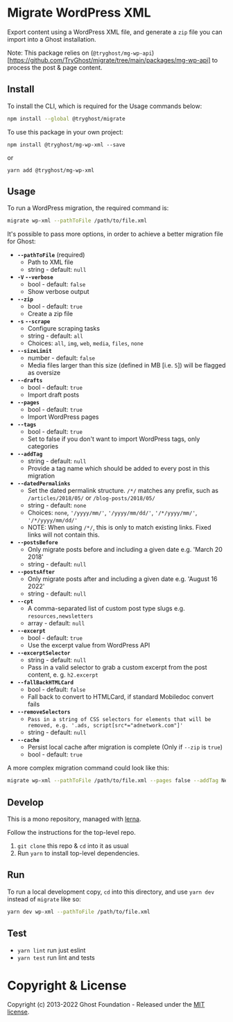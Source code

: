 # Migrate WordPress XML

Export content using a WordPress XML file, and generate a `zip` file you can import into a Ghost installation.

Note: This package relies on (`@tryghost/mg-wp-api`)[https://github.com/TryGhost/migrate/tree/main/packages/mg-wp-api] to process the post & page content.


## Install

To install the CLI, which is required for the Usage commands below:

```sh
npm install --global @tryghost/migrate
```

To use this package in your own project:

`npm install @tryghost/mg-wp-xml --save`

or

`yarn add @tryghost/mg-wp-xml`


## Usage

To run a WordPress migration, the required command is:

```sh
migrate wp-xml --pathToFile /path/to/file.xml
```

It's possible to pass more options, in order to achieve a better migration file for Ghost:

- **`--pathToFile`** (required)
    - Path to XML file
    - string - default: `null`
- **`-V` `--verbose`**
    - bool - default: `false`
    - Show verbose output
- **`--zip`**
    - bool - default: `true`
    - Create a zip file
- **`-s` `--scrape`** 
    - Configure scraping tasks
    - string - default: `all` 
    - Choices: `all`, `img`, `web`, `media`, `files`, `none`
- **`--sizeLimit`**
    - number - default: `false`
    - Media files larger than this size (defined in MB [i.e. `5`]) will be flagged as oversize
- **`--drafts`**
    - bool - default: `true`
    - Import draft posts
- **`--pages`**
    - bool - default: `true`
    - Import WordPress pages
- **`--tags`**
    - bool - default: `true`
    - Set to false if you don't want to import WordPress tags, only categories
- **`--addTag`**
    - string - default: `null`
    - Provide a tag name which should be added to every post in this migration
- **`--datedPermalinks`** 
    - Set the dated permalink structure. `/*/` matches any prefix, such as `/articles/2018/05/` or `/blog-posts/2018/05/`
    - string - default: `none` 
    - Choices: `none`, `'/yyyy/mm/'`, `'/yyyy/mm/dd/'`, `'/*/yyyy/mm/'`, `'/*/yyyy/mm/dd/'`
    - NOTE: When using `/*/`, this is only to match existing links. Fixed links will not contain this.
- **`--postsBefore`** 
    - Only migrate posts before and including a given date e.g. 'March 20 2018'
    - string - default: `null`
- **`--postsAfter`** 
    - Only migrate posts after and including a given date e.g. 'August 16 2022'
    - string - default: `null`
- **`--cpt`** 
    - A comma-separated list of custom post type slugs e.g. `resources,newsletters`
    - array - default: `null`
- **`--excerpt`**
    - bool - default: `true`
    - Use the excerpt value from WordPress API
- **`--excerptSelector`**
    - string - default: `null`
    - Pass in a valid selector to grab a custom excerpt from the post content, e. g. `h2.excerpt`
- **`--fallBackHTMLCard`**
    - bool - default: `false`
    - Fall back to convert to HTMLCard, if standard Mobiledoc convert fails
- **`--removeSelectors`** 
    - `Pass in a string of CSS selectors for elements that will be removed, e.g. '.ads, script[src*="adnetwork.com"]'`
    - string - default: `null`
- **`--cache`** 
    - Persist local cache after migration is complete (Only if `--zip` is `true`)
    - bool - default: `true`

A more complex migration command could look like this:

```sh
migrate wp-xml --pathToFile /path/to/file.xml --pages false --addTag News
```


## Develop

This is a mono repository, managed with [lerna](https://lerna.js.org).

Follow the instructions for the top-level repo.
1. `git clone` this repo & `cd` into it as usual
2. Run `yarn` to install top-level dependencies.


## Run

To run a local development copy, `cd` into this directory, and use `yarn dev` instead of `migrate` like so:

```sh
yarn dev wp-xml --pathToFile /path/to/file.xml
```


## Test

- `yarn lint` run just eslint
- `yarn test` run lint and tests


# Copyright & License

Copyright (c) 2013-2022 Ghost Foundation - Released under the [MIT license](LICENSE).
